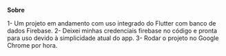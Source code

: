 **Sobre**

1- Um projeto em andamento com uso integrado do Flutter com banco de dados Firebase.
2- Deixei minhas credenciais firebase no código e pronta para uso devido à simplicidade atual do app.
3- Rodar o projeto  no Google Chrome por hora.
